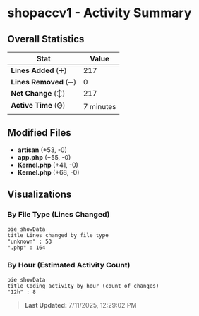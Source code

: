 # shopaccv1 - Activity Summary 

## Overall Statistics

| Stat                   | Value                                                             |
| ---------------------- | ----------------------------------------------------------------- |
| **Lines Added** (➕)   | 217                                          |
| **Lines Removed** (➖) | 0                                        |
| **Net Change** (↕)    | 217                |
| **Active Time** (⌚)   | 7 minutes |


## Modified Files
- **artisan** (+53, -0)
- **app.php** (+55, -0)
- **Kernel.php** (+41, -0)
- **Kernel.php** (+68, -0)

## Visualizations

### By File Type (Lines Changed)

```mermaid
pie showData
title Lines changed by file type
"unknown" : 53
".php" : 164
```

### By Hour (Estimated Activity Count)

```mermaid
pie showData
title Coding activity by hour (count of changes)
"12h" : 8
```


> **Last Updated:** 7/11/2025, 12:29:02 PM